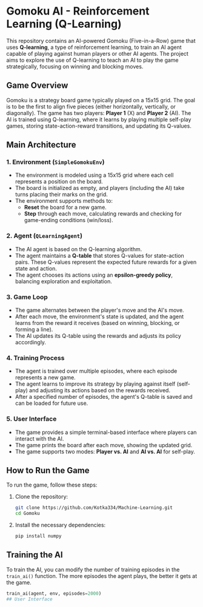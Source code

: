 # Gomoku AI - Reinforcement Learning (Q-Learning)

This repository contains an AI-powered Gomoku (Five-in-a-Row) game that uses **Q-learning**, a type of reinforcement learning, to train an AI agent capable of playing against human players or other AI agents. The project aims to explore the use of Q-learning to teach an AI to play the game strategically, focusing on winning and blocking moves.

## Game Overview

Gomoku is a strategy board game typically played on a 15x15 grid. The goal is to be the first to align five pieces (either horizontally, vertically, or diagonally). The game has two players: **Player 1** (X) and **Player 2** (AI). The AI is trained using Q-learning, where it learns by playing multiple self-play games, storing state-action-reward transitions, and updating its Q-values.

## Main Architecture

### 1. **Environment (`SimpleGomokuEnv`)**
   - The environment is modeled using a 15x15 grid where each cell represents a position on the board. 
   - The board is initialized as empty, and players (including the AI) take turns placing their marks on the grid.
   - The environment supports methods to:
     - **Reset** the board for a new game.
     - **Step** through each move, calculating rewards and checking for game-ending conditions (win/loss).

### 2. **Agent (`QLearningAgent`)**
   - The AI agent is based on the Q-learning algorithm.
   - The agent maintains a **Q-table** that stores Q-values for state-action pairs. These Q-values represent the expected future rewards for a given state and action.
   - The agent chooses its actions using an **epsilon-greedy policy**, balancing exploration and exploitation.

### 3. **Game Loop**
   - The game alternates between the player's move and the AI's move.
   - After each move, the environment's state is updated, and the agent learns from the reward it receives (based on winning, blocking, or forming a line).
   - The AI updates its Q-table using the rewards and adjusts its policy accordingly.

### 4. **Training Process**
   - The agent is trained over multiple episodes, where each episode represents a new game.
   - The agent learns to improve its strategy by playing against itself (self-play) and adjusting its actions based on the rewards received.
   - After a specified number of episodes, the agent's Q-table is saved and can be loaded for future use.

### 5. **User Interface**
   - The game provides a simple terminal-based interface where players can interact with the AI.
   - The game prints the board after each move, showing the updated grid.
   - The game supports two modes: **Player vs. AI** and **AI vs. AI** for self-play.

## How to Run the Game

To run the game, follow these steps:

1. Clone the repository:
   ```bash
   git clone https://github.com/Kotka334/Machine-Learning.git
   cd Gomoku
2. Install the necessary dependencies:
   ```bash
   pip install numpy
## Training the AI
To train the AI, you can modify the number of training episodes in the `train_ai()` function. The more episodes the agent plays, the better it gets at the game.
  ```python
  train_ai(agent, env, episodes=2000)
## User Interface
